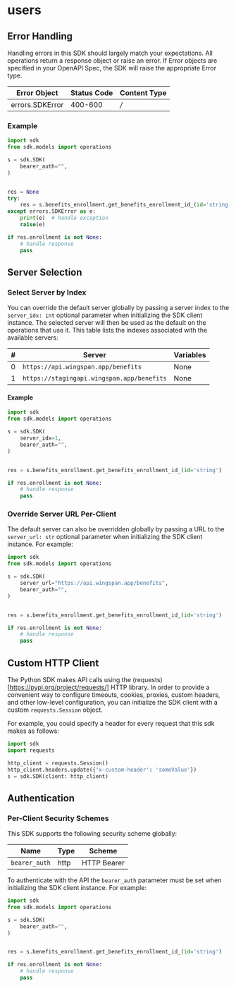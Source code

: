 # users

<!-- No SDK Installation -->
<!-- No SDK Example Usage -->
<!-- No SDK Available Operations -->




<!-- Start Error Handling [errors] -->
## Error Handling

Handling errors in this SDK should largely match your expectations.  All operations return a response object or raise an error.  If Error objects are specified in your OpenAPI Spec, the SDK will raise the appropriate Error type.

| Error Object    | Status Code     | Content Type    |
| --------------- | --------------- | --------------- |
| errors.SDKError | 400-600         | */*             |

### Example

```python
import sdk
from sdk.models import operations

s = sdk.SDK(
    bearer_auth="",
)


res = None
try:
    res = s.benefits_enrollment.get_benefits_enrollment_id_(id='string')
except errors.SDKError as e:
    print(e)  # handle exception
    raise(e)

if res.enrollment is not None:
    # handle response
    pass
```
<!-- End Error Handling [errors] -->



<!-- Start Server Selection [server] -->
## Server Selection

### Select Server by Index

You can override the default server globally by passing a server index to the `server_idx: int` optional parameter when initializing the SDK client instance. The selected server will then be used as the default on the operations that use it. This table lists the indexes associated with the available servers:

| # | Server | Variables |
| - | ------ | --------- |
| 0 | `https://api.wingspan.app/benefits` | None |
| 1 | `https://stagingapi.wingspan.app/benefits` | None |

#### Example

```python
import sdk
from sdk.models import operations

s = sdk.SDK(
    server_idx=1,
    bearer_auth="",
)


res = s.benefits_enrollment.get_benefits_enrollment_id_(id='string')

if res.enrollment is not None:
    # handle response
    pass
```


### Override Server URL Per-Client

The default server can also be overridden globally by passing a URL to the `server_url: str` optional parameter when initializing the SDK client instance. For example:
```python
import sdk
from sdk.models import operations

s = sdk.SDK(
    server_url="https://api.wingspan.app/benefits",
    bearer_auth="",
)


res = s.benefits_enrollment.get_benefits_enrollment_id_(id='string')

if res.enrollment is not None:
    # handle response
    pass
```
<!-- End Server Selection [server] -->



<!-- Start Custom HTTP Client [http-client] -->
## Custom HTTP Client

The Python SDK makes API calls using the (requests)[https://pypi.org/project/requests/] HTTP library.  In order to provide a convenient way to configure timeouts, cookies, proxies, custom headers, and other low-level configuration, you can initialize the SDK client with a custom `requests.Session` object.

For example, you could specify a header for every request that this sdk makes as follows:
```python
import sdk
import requests

http_client = requests.Session()
http_client.headers.update({'x-custom-header': 'someValue'})
s = sdk.SDK(client: http_client)
```
<!-- End Custom HTTP Client [http-client] -->



<!-- Start Authentication [security] -->
## Authentication

### Per-Client Security Schemes

This SDK supports the following security scheme globally:

| Name          | Type          | Scheme        |
| ------------- | ------------- | ------------- |
| `bearer_auth` | http          | HTTP Bearer   |

To authenticate with the API the `bearer_auth` parameter must be set when initializing the SDK client instance. For example:
```python
import sdk
from sdk.models import operations

s = sdk.SDK(
    bearer_auth="",
)


res = s.benefits_enrollment.get_benefits_enrollment_id_(id='string')

if res.enrollment is not None:
    # handle response
    pass
```
<!-- End Authentication [security] -->

<!-- Placeholder for Future Speakeasy SDK Sections -->


